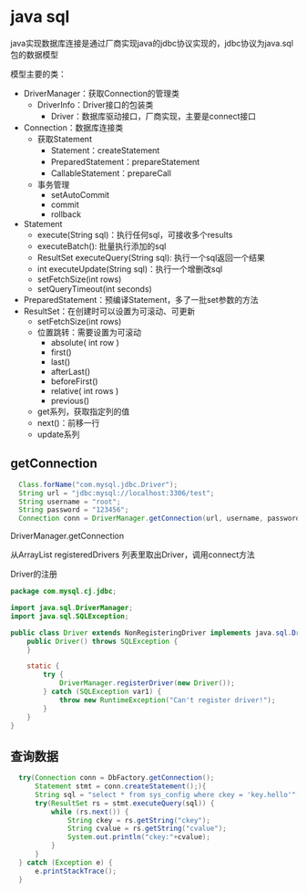 # java sql

java实现数据库连接是通过厂商实现java的jdbc协议实现的，jdbc协议为java.sql包的数据模型

模型主要的类：
- DriverManager：获取Connection的管理类
  - DriverInfo：Driver接口的包装类
    - Driver：数据库驱动接口，厂商实现，主要是connect接口
- Connection：数据库连接类
  - 获取Statement
    - Statement：createStatement
    - PreparedStatement：prepareStatement
    - CallableStatement：prepareCall
  - 事务管理
    - setAutoCommit
    - commit
    - rollback 
- Statement
  - execute(String sql)：执行任何sql，可接收多个results
  - executeBatch(): 批量执行添加的sql
  - ResultSet executeQuery(String sql): 执行一个sql返回一个结果
  - int executeUpdate(String sql)：执行一个增删改sql
  - setFetchSize(int rows)
  - setQueryTimeout(int seconds) 
- PreparedStatement：预编译Statement，多了一批set参数的方法
- ResultSet：在创建时可以设置为可滚动、可更新
  - setFetchSize(int rows)
  - 位置跳转：需要设置为可滚动
    - absolute( int row )
    - first()
    - last()
    - afterLast()
    - beforeFirst()
    - relative( int rows )
    - previous()
  - get系列，获取指定列的值
  - next()：前移一行
  - update系列

## getConnection

``` java
  Class.forName("com.mysql.jdbc.Driver");
  String url = "jdbc:mysql://localhost:3306/test";
  String username = "root";
  String password = "123456";
  Connection conn = DriverManager.getConnection(url, username, password);
```

DriverManager.getConnection

从ArrayList<DriverInfo> registeredDrivers 列表里取出Driver，调用connect方法

Driver的注册

``` java
package com.mysql.cj.jdbc;

import java.sql.DriverManager;
import java.sql.SQLException;

public class Driver extends NonRegisteringDriver implements java.sql.Driver {
    public Driver() throws SQLException {
    }

    static {
        try {
            DriverManager.registerDriver(new Driver());
        } catch (SQLException var1) {
            throw new RuntimeException("Can't register driver!");
        }
    }
}
```

## 查询数据

``` java
  try(Connection conn = DbFactory.getConnection();
      Statement stmt = conn.createStatement();){
      String sql = "select * from sys_config where ckey = 'key.hello'";
      try(ResultSet rs = stmt.executeQuery(sql)) {
          while (rs.next()) {
              String ckey = rs.getString("ckey");
              String cvalue = rs.getString("cvalue");
              System.out.println("ckey:"+cvalue);
          }
      }
  } catch (Exception e) {
      e.printStackTrace();
  }
```
      
